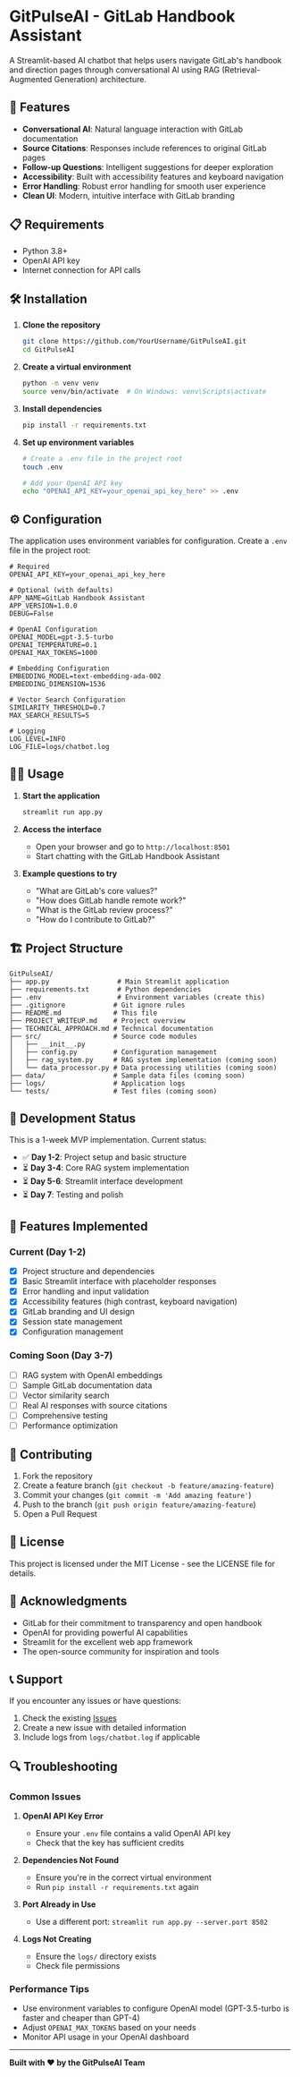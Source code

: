 # GitPulseAI - GitLab Handbook Assistant

A Streamlit-based AI chatbot that helps users navigate GitLab's handbook and direction pages through conversational AI using RAG (Retrieval-Augmented Generation) architecture.

## 🚀 Features

- **Conversational AI**: Natural language interaction with GitLab documentation
- **Source Citations**: Responses include references to original GitLab pages
- **Follow-up Questions**: Intelligent suggestions for deeper exploration
- **Accessibility**: Built with accessibility features and keyboard navigation
- **Error Handling**: Robust error handling for smooth user experience
- **Clean UI**: Modern, intuitive interface with GitLab branding

## 📋 Requirements

- Python 3.8+
- OpenAI API key
- Internet connection for API calls

## 🛠️ Installation

1. **Clone the repository**
   ```bash
   git clone https://github.com/YourUsername/GitPulseAI.git
   cd GitPulseAI
   ```

2. **Create a virtual environment**
   ```bash
   python -m venv venv
   source venv/bin/activate  # On Windows: venv\Scripts\activate
   ```

3. **Install dependencies**
   ```bash
   pip install -r requirements.txt
   ```

4. **Set up environment variables**
   ```bash
   # Create a .env file in the project root
   touch .env
   
   # Add your OpenAI API key
   echo "OPENAI_API_KEY=your_openai_api_key_here" >> .env
   ```

## ⚙️ Configuration

The application uses environment variables for configuration. Create a `.env` file in the project root:

```env
# Required
OPENAI_API_KEY=your_openai_api_key_here

# Optional (with defaults)
APP_NAME=GitLab Handbook Assistant
APP_VERSION=1.0.0
DEBUG=False

# OpenAI Configuration
OPENAI_MODEL=gpt-3.5-turbo
OPENAI_TEMPERATURE=0.1
OPENAI_MAX_TOKENS=1000

# Embedding Configuration
EMBEDDING_MODEL=text-embedding-ada-002
EMBEDDING_DIMENSION=1536

# Vector Search Configuration
SIMILARITY_THRESHOLD=0.7
MAX_SEARCH_RESULTS=5

# Logging
LOG_LEVEL=INFO
LOG_FILE=logs/chatbot.log
```

## 🏃‍♂️ Usage

1. **Start the application**
   ```bash
   streamlit run app.py
   ```

2. **Access the interface**
   - Open your browser and go to `http://localhost:8501`
   - Start chatting with the GitLab Handbook Assistant

3. **Example questions to try**
   - "What are GitLab's core values?"
   - "How does GitLab handle remote work?"
   - "What is the GitLab review process?"
   - "How do I contribute to GitLab?"

## 🏗️ Project Structure

```
GitPulseAI/
├── app.py                 # Main Streamlit application
├── requirements.txt       # Python dependencies
├── .env                   # Environment variables (create this)
├── .gitignore            # Git ignore rules
├── README.md             # This file
├── PROJECT_WRITEUP.md    # Project overview
├── TECHNICAL_APPROACH.md # Technical documentation
├── src/                  # Source code modules
│   ├── __init__.py
│   ├── config.py         # Configuration management
│   ├── rag_system.py     # RAG system implementation (coming soon)
│   └── data_processor.py # Data processing utilities (coming soon)
├── data/                 # Sample data files (coming soon)
├── logs/                 # Application logs
└── tests/                # Test files (coming soon)
```

## 🔧 Development Status

This is a 1-week MVP implementation. Current status:

- ✅ **Day 1-2**: Project setup and basic structure
- ⏳ **Day 3-4**: Core RAG system implementation
- ⏳ **Day 5-6**: Streamlit interface development
- ⏳ **Day 7**: Testing and polish

## 🎯 Features Implemented

### Current (Day 1-2)
- [x] Project structure and dependencies
- [x] Basic Streamlit interface with placeholder responses
- [x] Error handling and input validation
- [x] Accessibility features (high contrast, keyboard navigation)
- [x] GitLab branding and UI design
- [x] Session state management
- [x] Configuration management

### Coming Soon (Day 3-7)
- [ ] RAG system with OpenAI embeddings
- [ ] Sample GitLab documentation data
- [ ] Vector similarity search
- [ ] Real AI responses with source citations
- [ ] Comprehensive testing
- [ ] Performance optimization

## 🤝 Contributing

1. Fork the repository
2. Create a feature branch (`git checkout -b feature/amazing-feature`)
3. Commit your changes (`git commit -m 'Add amazing feature'`)
4. Push to the branch (`git push origin feature/amazing-feature`)
5. Open a Pull Request

## 📝 License

This project is licensed under the MIT License - see the LICENSE file for details.

## 🙏 Acknowledgments

- GitLab for their commitment to transparency and open handbook
- OpenAI for providing powerful AI capabilities
- Streamlit for the excellent web app framework
- The open-source community for inspiration and tools

## 📞 Support

If you encounter any issues or have questions:

1. Check the existing [Issues](https://github.com/YourUsername/GitPulseAI/issues)
2. Create a new issue with detailed information
3. Include logs from `logs/chatbot.log` if applicable

## 🔍 Troubleshooting

### Common Issues

1. **OpenAI API Key Error**
   - Ensure your `.env` file contains a valid OpenAI API key
   - Check that the key has sufficient credits

2. **Dependencies Not Found**
   - Ensure you're in the correct virtual environment
   - Run `pip install -r requirements.txt` again

3. **Port Already in Use**
   - Use a different port: `streamlit run app.py --server.port 8502`

4. **Logs Not Creating**
   - Ensure the `logs/` directory exists
   - Check file permissions

### Performance Tips

- Use environment variables to configure OpenAI model (GPT-3.5-turbo is faster and cheaper than GPT-4)
- Adjust `OPENAI_MAX_TOKENS` based on your needs
- Monitor API usage in your OpenAI dashboard

---

**Built with ❤️ by the GitPulseAI Team** 